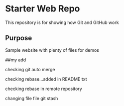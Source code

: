 # Starter Web Repo

This repository is for showing how Git and GitHub work

## Purpose

Sample website with plenty of files for demos

##my add

checking git auto merge

checking rebase...added in README txt

checking rebase in remote repository

changing file file git stash
